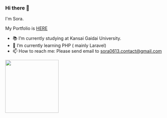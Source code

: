 ### Hi there 👋

I'm Sora.

My Portfolio is <a href="https://sora0613.com">HERE</a> 

- 📚 I’m currently studying at Kansai Gaidai University.
- 🌱 I’m currently learning PHP ( mainly Laravel)
- 📫 How to reach me: Please send email to sora0613.contact@gmail.com


<a href="https://github.com/sora0613">
  <img align="left" height="170px" src="https://github-readme-stats.vercel.app/api/top-langs/?username=Sora0613&layout=compact&theme=dracula" />
</a>
